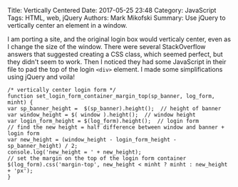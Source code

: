 Title: Vertically Centered
Date: 2017-05-25 23:48
Category: JavaScript
Tags: HTML, web, jQuery
Authors: Mark Mikofski
Summary: Use jQuery to vertically center an element in a window.

I am porting a site, and the original login box would verticaly center, even as
I change the size of the window. There were several StackOverflow answers that
suggested creating a CSS class, which seemed perfect, but they didn't seem to
work. Then I noticed they had some JavaScript in their file to pad the top of
the login `<div>` element. I made some simplifications using jQuery and voila!

    /* vertically center login form */
    function set_login_form_container_margin_top(sp_banner, log_form, minht) {
    var sp_banner_height =  $(sp_banner).height();  // height of banner
    var window_height = $( window ).height();  // window height
    var login_form_height = $(log_form).height();  // login form
    // find the new height = half difference between window and banner + login form
    var new_height = (window_height - login_form_height - sp_banner_height) / 2;
    console.log('new_height = ' + new_height);
    // set the margin on the top of the login form container
    $(log_form).css('margin-top', new_height < minht ? minht : new_height + 'px');
    }

